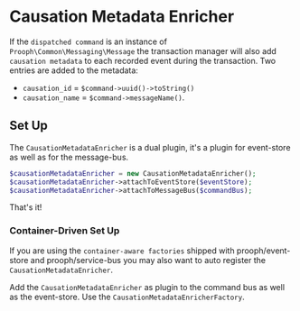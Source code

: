 # Causation Metadata Enricher

If the `dispatched command` is an instance of `Prooph\Common\Messaging\Message` the transaction manager will also add `causation metadata` to each recorded event during the transaction.
Two entries are added to the metadata:
- `causation_id` = `$command->uuid()->toString()`
- `causation_name` = `$command->messageName()`.

## Set Up

The `CausationMetadataEnricher` is a dual plugin, it's a plugin for event-store as well as for the message-bus.

```php
$causationMetadataEnricher = new CausationMetadataEnricher();
$causationMetadataEnricher->attachToEventStore($eventStore);
$causationMetadataEnricher->attachToMessageBus($commandBus);
```

That's it!

### Container-Driven Set Up

If you are using the `container-aware factories` shipped with prooph/event-store and prooph/service-bus you may also
want to auto register the `CausationMetadataEnricher`.

Add the `CausationMetadataEnricher` as plugin to the command bus as well as the event-store. Use the `CausationMetadataEnricherFactory`. 
